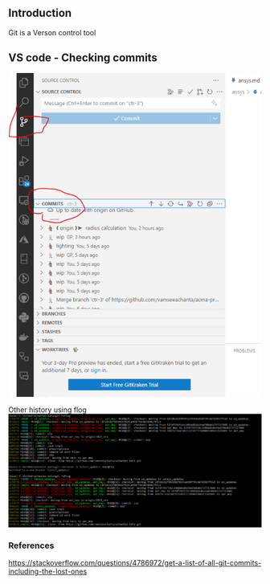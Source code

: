 ## Introduction

Git is a Verson control tool

## VS code - Checking commits

![commit history](image.png)

Other history using flog
![alt text](image-1.png)

### References

<https://stackoverflow.com/questions/4786972/get-a-list-of-all-git-commits-including-the-lost-ones>
